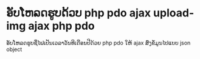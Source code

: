# ອັບໂຫລດຮູບດ້ວບ php pdo ajax upload-img ajax php pdo
 ອັບໂຫລດຮູບຊື່ໄຟເປັນເວລາວັນທີເດືອນປີດ້ວຍ php pdo ໃຫ້ ajax ສົ່ງຂໍ້ມູນໄປແບບ json  object  
